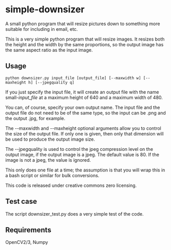 # simple-downsizer
A small python program that will resize pictures down to something more
suitable for including in email, etc.

This is a very simple python program that will resize images.  It resizes both the height and the width by the
same proportions, so the output image has the same aspect ratio as the input image.

## Usage

```
python downsizer.py input_file [output_file] [--maxwidth w] [--maxheight h] [--jpegquality q]
```

If you just specify the input file, it will create an output file with the name small-*input_file*
at a maximum height of 640 and a maximum width of 480.

You can, of course, specify your own output name. The input file and the output file do not need to be of the same type,
so the input can be .png and the output .jpg, for example.

The --maxwidth and --maxheight optional arguments allow you to control the size of the output file.  If only one is given,
then only that dimension will be used to produce the output image size.

The --jpegquality is used to control the jpeg compression level on the output image, if the output image is a jpeg.
The default value is 80.  If the image is not a jpeg, the value is ignored.

This only does one file at a time; the assumption is that you will wrap this in a bash script or similar
for bulk conversions.

This code is released under creative commons zero licensing.


## Test case

The script downsizer_test.py does a very simple test of the code.

## Requirements

OpenCV2/3, Numpy

